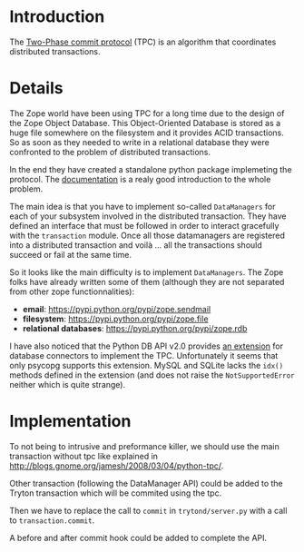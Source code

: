 # Introduction #

The [Two-Phase commit protocol](https://en.wikipedia.org/wiki/Two-phase_commit_protocol) (TPC) is an algorithm that coordinates distributed transactions.

# Details #

The Zope world have been using TPC for a long time due to the design of the
Zope Object Database. This Object-Oriented Database is stored as a huge file
somewhere on the filesystem and it provides ACID transactions. So as soon as
they needed to write in a relational database they were confronted to the
problem of distributed transactions.

In the end they have created a standalone python package implemeting the
protocol. The [documentation](http://zodb.readthedocs.org/en/latest/transactions.html) is a realy good introduction to the whole problem.

The main idea is that you have to implement so-called `DataManagers` for each
of your subsystem involved in the distributed transaction. They have defined an
interface that must be followed in order to interact gracefully with the
`transaction` module. Once all those datamanagers are registered into a
distributed transaction and voilà … all the transactions should succeed or fail
at the same time.

So it looks like the main difficulty is to implement `DataManagers`. The Zope
folks have already written some of them (although they are not separated from
other zope functionnalities):

  * **email**: https://pypi.python.org/pypi/zope.sendmail
  * **filesystem**: https://pypi.python.org/pypi/zope.file
  * **relational databases**: https://pypi.python.org/pypi/zope.rdb

I have also noticed that the Python DB API v2.0 provides
[an extension](http://www.python.org/dev/peps/pep-0249/#optional-two-phase-commit-extensions) for database connectors to implement the TPC. Unfortunately it
seems that only psycopg supports this extension. MySQL and SQLite lacks the
`idx()` methods defined in the extension (and does not raise the
`NotSupportedError` neither which is quite strange).

# Implementation #

To not being to intrusive and preformance killer, we should use the main transaction without tpc like explained in http://blogs.gnome.org/jamesh/2008/03/04/python-tpc/.

Other transaction (following the DataManager API) could be added to the Tryton transaction which will be commited using the tpc.

Then we have to replace the call to `commit` in `trytond/server.py` with a call to
`transaction.commit`.

A before and after commit hook could be added to complete the API.